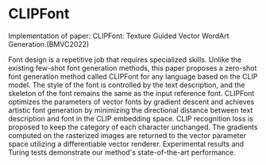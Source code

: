# CLIPFont
Implementation of paper: CLIPFont: Texture Guided Vector WordArt Generation.(BMVC2022)

Font design is a repetitive job that requires specialized skills. Unlike the existing few-shot font generation methods, this paper proposes a zero-shot font generation method called CLIPFont for any language based on the CLIP model. The style of the font is controlled by the text description, and the skeleton of the font remains the same as the input reference font. CLIPFont optimizes the parameters of vector fonts by gradient descent and achieves artistic font generation by minimizing the directional distance between text description and font in the CLIP embedding space. CLIP recognition loss is proposed to keep the category of each character unchanged. The gradients computed on the rasterized images are returned to the vector parameter space utilizing a differentiable vector renderer. Experimental results and Turing tests demonstrate our method's state-of-the-art performance.
